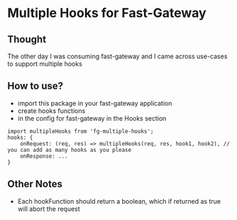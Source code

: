 # Multiple Hooks for Fast-Gateway

## Thought
The other day I was consuming fast-gateway and I came across use-cases to support multiple hooks

## How to use?
* import this package in your fast-gateway application
* create hooks functions 
* in the config for fast-gateway in the Hooks section
```
import multipleHooks from 'fg-multiple-hooks';
hooks: {
    onRequest: (req, res) => multipleHooks(req, res, hook1, hook2), // you can add as many hooks as you please
    onResponse: ...
}
```

## Other Notes
* Each hookFunction should return a boolean, which if returned as true will abort the request
